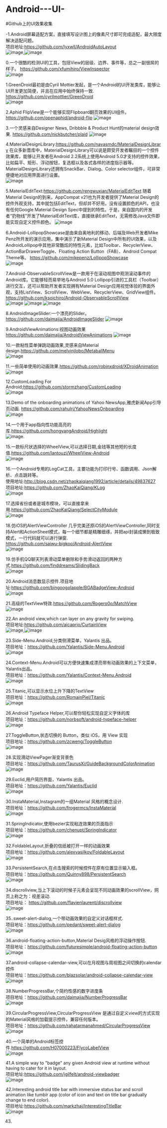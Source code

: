 # Android---UI-

#Github上的UI效果收集         

-1.Android屏幕适配方案，直接填写设计图上的像素尺寸即可完成适配，最大限度解决适配问题。           
项目地址:https://github.com/lyxwll/AndroidAutoLayout            
![image](https://github.com/lyxwll/AndroidAutoLayout/blob/master/autolayout_08.png),![image](https://github.com/lyxwll/AndroidAutoLayout/blob/master/autolayout_09.png)

0.一个很酷的检测UI的工具，包括View的层级、边界、事件等，总之一副很屌的样子。
https://github.com/xfumihiro/ViewInspector                
![image](https://github.com/xfumihiro/ViewInspector/blob/master/images/sample.gif)


1.GreenDroid最初是由Cyril Mottier发起，是一个Android的UI开发类库，能够让UI开发更加简便，并且在应用中始终保持一致.
https://github.com/cyrilmottier/GreenDroid         
![image](http://cms.csdnimg.cn/article/201305/03/51834d911e3dc.jpg)


2.Aphid FlipView是一个能够实现Flipboard翻页效果的UI组件。
https://github.com/openaphid/android-flip
![image](http://cms.csdnimg.cn/article/201305/03/51834f7e3c8a5.jpg)


3.一个灵感来自Designer News, Dribbble & Product Hunt的material design效果.
https://github.com/nickbutcher/plaid
![image](https://github.com/nickbutcher/plaid/blob/master/screenshots/plaid_demo.gif)


4.MaterialDesignLibrary:https://github.com/navasmdc/MaterialDesignLibrary
在众多新晋库中，MaterialDesignLibrary可以说是颇受开发者瞩目的一个控件效果库，能够让开发者在Android 2.2系统上使用Android 5.0才支持的控件效果，比如扁平、矩形、浮动按钮，复选框以及各式各样的进度指示器等。MaterialDesignLibrary还拥有SnackBar、Dialog、Color selector组件，可非常便捷地对应用界面进行设置。                     
![image](http://cms.csdnimg.cn/article/201411/21/546e9b100445a_middle.jpg)


5.MaterialEditText:https://github.com/rengwuxian/MaterialEditText
随着Material Design的到来，AppCompat v21也为开发者提供了Material Design的控件外观支持，其中就包括EditText，但却并不好用，没有设置颜色的API，也没有任何Google Material Design Spec中提到的特性。于是，来自国内的开发者“扔物线”开发了MaterialEditText库，直接继承EditText，无需修改Java文件即能实现自定义控件颜色。
![image](https://github.com/rengwuxian/MaterialEditText/blob/master/images/material_edittext.png)


6.Android-LollipopShowcase是由来自奥地利的移动、后端及Web开发者Mike Penz所开发的演示应用，集中演示了新Material Design中所有的UI效果，以及AndroidLollipop中其他非常酷炫的特性元素，比如Toolbar、RecyclerView、ActionBarDrawerToggle、Floating Action Button（FAB）、Android Compat Theme等。
https://github.com/mikepenz/LollipopShowcase                
![image](http://cms.csdnimg.cn/article/201411/21/546ed8a896530_middle.jpg)


7.Android-ObservableScrollView是一款用于在滚动视图中观测滚动事件的Android库。它能够轻而易举地与Android 5.0 Lollipop引进的工具栏（Toolbar）进行交互，还可以帮助开发者实现拥有Material Design应用视觉体验的界面外观，支持ListView、ScrollView、WebView、RecyclerView、GridView组件。
https://github.com/ksoichiro/Android-ObservableScrollView              
![image](https://raw.githubusercontent.com/ksoichiro/Android-ObservableScrollView/master/samples/images/demo10.gif)
![image](https://raw.githubusercontent.com/ksoichiro/Android-ObservableScrollView/master/samples/images/demo12.gif)
![image](https://raw.githubusercontent.com/ksoichiro/Android-ObservableScrollView/master/samples/images/demo11.gif)


8.AndroidImageSlider:一个漂亮的Slider。https://github.com/daimajia/AndroidImageSlider
![image](https://camo.githubusercontent.com/f64413139bbaa918131384d3597c33e39333aa7f/687474703a2f2f7777332e73696e61696d672e636e2f6d773639302f36313064633033346a773165677a6f7236366f6a64673230393530666b6e70652e676966)


9.AndroidViewAnimations:视图动画效果
https://github.com/daimajia/AndroidViewAnimations
![image](https://camo.githubusercontent.com/c41223966bdfed2260dbbabbcbae648e5db542c6/687474703a2f2f7777332e73696e61696d672e636e2f6d773639302f3631306463303334677731656a37356d69327737376732306333306a623471722e676966)


10.一款粘性菜单弹跳动画效果,灵感来自Material design.https://github.com/melvinjlobo/MetaballMenu           
![image](https://github.com/melvinjlobo/MetaballMenu/blob/master/MetaballMenu.gif)


11.一些简单使用的动画效果.https://github.com/robinxdroid/XDroidAnimation          
![image](https://github.com/robinxdroid/XDroidAnimation/blob/master/XDroidAnimation.gif)


12.CustomLoading For Android;https://github.com/stormzhang/CustomLoading           
![image](https://camo.githubusercontent.com/ee39acccb6e9fa027235180e3a85a683ba2cca58/68747470733a2f2f7261772e6769746875622e636f6d2f73746f726d7a68616e672f437573746f6d4c6f6164696e672f6d61737465722f736e61702e6a7067)

13.Demo of the onboarding animations of Yahoo NewsApp,雅虎新闻App引导页动画.
https://github.com/rahulrj/YahooNewsOnboarding             
![image](https://camo.githubusercontent.com/8c53eab0a0296a5ea9f8db289e44cc424fbf4a57/68747470733a2f2f73332d75732d776573742d322e616d617a6f6e6177732e636f6d2f68656c70746573746275636b65742f7961686f6f2d6e6577732d64656d6f2e676966)


14.一个用于app指向性功能高亮的库.https://github.com/hongyangAndroid/Highlight      
![image](https://github.com/hongyangAndroid/Highlight/blob/master/highlight2.gif).

15.一款标尺状选择的WheelView,可以选择日期,金钱等其他短的长度值.https://github.com/lantouzi/WheelView-Android      
![image](https://raw.githubusercontent.com/lantouzi/WheelView-Android/master/preview/demo.jpg)

16.一个Android专用的LogCat工具，主要功能为打印行号、函数调用、Json解析、点击跳转等。      
使用地址:http://blog.csdn.net/zhaokaiqiang1992/article/details/49837627     
项目地址:https://github.com/ZhaoKaiQiang/KLog                 
![image](https://raw.githubusercontent.com/ZhaoKaiQiang/KLog/master/image/demo.gif)


17.选择省份或者是城市模块，可以直接拿来用.https://github.com/ZhaoKaiQiang/SelectCityModule           
![image](https://camo.githubusercontent.com/42de7e5e764d83afdc116fa3ba1ef423d2aefe4e/687474703a2f2f6931312e74696574756b752e636f6d2f333261623439616333383262376466642e676966)


18.仿iOS的AlertViewController 几乎完美还原iOS的AlertViewController,同时支持Alert和ActionSheet模式，每一个细节都是精雕细琢，并把api封装成懒到极致模式，一行代码就可以进行弹窗.       
https://github.com/saiwu-bigkoo/Android-AlertView              
![image](https://github.com/saiwu-bigkoo/Android-AlertView/blob/master/preview/alertviewdemo.gif)


19.仿手机QQ聊天列表滑动菜单删除和手势滑动返回的两种方式.https://github.com/finddreams/SlidingBack                   
![image](https://camo.githubusercontent.com/c2f4f341eb333532fdef0c693a5100d55c745ae7/687474703a2f2f696d672e626c6f672e6373646e2e6e65742f3230313530333237313632373333343436)

20.Android消息数显示控件.项目地址:https://github.com/bingoogolapple/BGABadgeView-Android                              
![image](https://camo.githubusercontent.com/a553ef0ebc010a7678117285edca3c3242d3bceb/687474703a2f2f37786b39646a2e636f6d312e7a302e676c622e636c6f7564646e2e636f6d2f62616467652f73637265656e73686f74732f62616467653130362e676966)


21.高级的TextView特效.https://github.com/Rogero0o/MatchView             
![image](https://camo.githubusercontent.com/a71e9d26a7f90ea70270b3681d99785a29f83be5/687474703a2f2f7777312e73696e61696d672e636e2f6d773639302f6136393561636465677731656d79746e6b347334356732306567306d6b3439302e676966)         


22.An android view,which can layer on any gravity for swiping.          
项目地址:https://github.com/aicaprio/CurtainView            
![image](https://github.com/aicaprio/CurtainView/blob/master/preview/p1.gif),![image](https://github.com/aicaprio/CurtainView/blob/master/preview/p2.gif)            


23.Side-Menu.Android,分类侧滑菜单，Yalantis 出品。               
项目地址：https://github.com/Yalantis/Side-Menu.Android              
![image](https://camo.githubusercontent.com/cb6caa7a392d01d46bca9d9485c01fc173f55fac/68747470733a2f2f6431337961637572716a676172612e636c6f756466726f6e742e6e65742f75736572732f3132353035362f73637265656e73686f74732f313638393932322f6576656e74732d6d656e755f312d312d362e676966)        


24.Context-Menu.Android可以方便快速集成漂亮带有动画效果的上下文菜单，Yalantis出品。         
项目地址：https://github.com/Yalantis/Context-Menu.Android           
![image](https://camo.githubusercontent.com/46c15734b552ce3afefa7efd1518909046b4677e/68747470733a2f2f6431337961637572716a676172612e636c6f756466726f6e742e6e65742f75736572732f3132353035362f73637265656e73686f74732f313738353237342f39396d696c65732d70726f66696c652d6c696768745f312d312d342e676966)         


25.Titanic,可以显示水位上升下降的TextView             
项目地址：https://github.com/RomainPiel/Titanic              
![image](https://github.com/RomainPiel/Titanic/blob/master/titanic.gif)      


26.Android Typeface Helper,可以帮你轻松实现自定义字体的库              
项目地址：https://github.com/norbsoft/android-typeface-helper         
![image](https://camo.githubusercontent.com/b8e7d4f4ab84ff96a3919ea264e2a83aca46e04e/68747470733a2f2f7261772e6769746875622e636f6d2f6e6f7262736f66742f616e64726f69642d74797065666163652d68656c7065722f6d61737465722f726561646d655f73637265656e2e706e67)


27.ToggleButton,状态切换的 Button，类似 iOS，用 View 实现            
项目地址：https://github.com/zcweng/ToggleButton          
![image](https://github.com/zcweng/ToggleButton/blob/master/ToggleButtonSample/21879.gif)    


28.实现滑动ViewPager渐变背景色             
项目地址：https://github.com/TaurusXi/GuideBackgroundColorAnimation         
![image](https://raw.githubusercontent.com/TaurusXi/GuideBackgroundColorAnimation/master/art/sample.gif)            


29.Euclid,用户简历界面，Yalantis 出品。             
项目地址：https://github.com/Yalantis/Euclid           
![image](https://camo.githubusercontent.com/b01a910b14ef3573c9e75ce150ef76e155cbbe98/68747470733a2f2f6431337961637572716a676172612e636c6f756466726f6e742e6e65742f75736572732f3132353035362f73637265656e73686f74732f313734343135372f39396d696c65732d7573657270726f66696c652d616e696d6174696f6e5f312d312d332e676966)           


30.InstaMaterial,Instagram的一组Material 风格的概念设计.            
项目地址：https://github.com/frogermcs/InstaMaterial        
![image](http://img.my.csdn.net/uploads/201503/21/1426920817_9915.gif-thumb.jpg)          


31.SpringIndicator,使用bezier实现粘连效果的页面指示              
项目地址：https://github.com/chenupt/SpringIndicator          
![image](https://raw.githubusercontent.com/chenupt/SpringIndicator/master/img/si_1.0.0.gif)


32.FoldableLayout,折叠的信纸被打开一样的动画效果         
项目地址：https://github.com/alexvasilkov/FoldableLayout          
![image](http://img.my.csdn.net/uploads/201503/21/1426921698_2722.gif-thumb.jpg)       


33.PersistentSearch,在点击搜索的时候控件在原有位置显示输入框。          
项目地址：https://github.com/Quinny898/PersistentSearch           
![image](https://raw.githubusercontent.com/Quinny898/PersistentSearch/master/resources/search.gif)        


34.discrollview,当上下滚动的时候子元素会呈现不同动画效果的scrollView，网页上称之为：视差滚动.        
项目地址： https://github.com/flavienlaurent/discrollview           
![image](http://img.my.csdn.net/uploads/201503/21/1426922579_2121.gif-thumb.jpg)         


35..sweet-alert-dialog,一个带动画效果的自定义对话框样式.            
项目地址：https://github.com/pedant/sweet-alert-dialog         
![image](https://raw.githubusercontent.com/pedant/sweet-alert-dialog/master/change_type.gif)     


36.android-floating-action-button,Material Desig风格的浮动操作按钮.            
项目地址：https://github.com/futuresimple/android-floating-action-button      
![image](https://github.com/futuresimple/android-floating-action-button/blob/master/screenshots/menu.gif)       


37.android-collapse-calendar-view,可以在月视图与周视图之间切换的calendar控件             
项目地址：https://github.com/blazsolar/android-collapse-calendar-view          
![image](https://raw.githubusercontent.com/blazsolar/android-collapse-calendar-view/develop/images/preview.gif)       


38.NumberProgressBar,个简约性感的数字进度条            
项目地址：https://github.com/daimajia/NumberProgressBar           
![image](https://camo.githubusercontent.com/0c92568af7ec4e04e2e1503acdd2ca99854ab0b5/687474703a2f2f7777332e73696e61696d672e636e2f6d773639302f36313064633033346a77316566797264386e376937673230637a30326d7135662e676966)          


39.CircularProgressView,CircularProgressView 是通过自定义view的方式实现的Material风格的加载提示控件，兼容任何版本。        
项目地址：https://github.com/rahatarmanahmed/CircularProgressView          
![image](https://camo.githubusercontent.com/83ae9ba94467c0a27e4b3915c2d48ecb61400682/68747470733a2f2f7261772e6769746875622e636f6d2f726168617461726d616e61686d65642f43697263756c617250726f6772657373566965772f6d61737465722f6769662f73616d706c65496e64657465726d696e6174652e676966)           


40.一个简单的Android标签控件.https://github.com/H07000223/FlycoLabelView             
![image](https://github.com/H07000223/FlycoLabelView/blob/master/preview.png)         


41.A simple way to "badge" any given Android view at runtime without having to cater for it in layout.           
项目地址:https://github.com/jgilfelt/android-viewbadger             
![image](https://camo.githubusercontent.com/a705a3e88c75ae2394943bd7c56f725697616ea8/687474703a2f2f7777772e6a65666667696c66656c742e636f6d2f766965776261646765722f76622d31612e706e67)             


42.Interesting android title bar with immersive status bar and scroll animation like tumblr app (color of icon and text on title bar gradually change to end color).           
项目地址:https://github.com/markzhai/InterestingTitleBar              
![image](https://github.com/markzhai/InterestingTitleBar/blob/master/art/recording.gif)           


43.































































